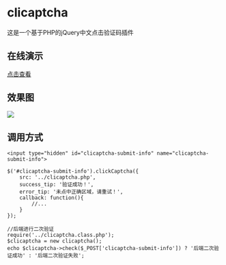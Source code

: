 # clicaptcha
这是一个基于PHP的jQuery中文点击验证码插件

## 在线演示
[点击查看](http://captcha.oschina.mopaasapp.com/demo)

## 效果图
![](http://ww1.sinaimg.cn/large/60c18c1cgw1f1h52b5qzzj20bd09vjtf.jpg)

## 调用方式
```
<input type="hidden" id="clicaptcha-submit-info" name="clicaptcha-submit-info">
```
```
$('#clicaptcha-submit-info').clickCaptcha({
    src: '../clicaptcha.php',
	success_tip: '验证成功！',
	error_tip: '未点中正确区域，请重试！',
	callback: function(){
		//...
	}
});
```
```
//后端进行二次验证
require('../clicaptcha.class.php');
$clicaptcha = new clicaptcha();
echo $clicaptcha->check($_POST['clicaptcha-submit-info']) ? '后端二次验证成功' : '后端二次验证失败';
```